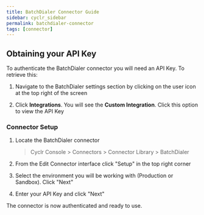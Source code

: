 ```yaml
---
title: BatchDialer Connector Guide
sidebar: cyclr_sidebar
permalink: batchdialer-connector
tags: [connector]
---
```


## Obtaining your API Key

To authenticate the BatchDialer connector you will need an API Key. To retrieve this:

1. Navigate to the BatchDialer settings section by clicking on the user icon at the top right of the screen

2. Click **Integrations**. You will see the **Custom Integration**. Click this option to view the API Key

### Connector Setup

1. Locate the BatchDialer connector

   > Cyclr Console > Connectors > Connector Library > BatchDialer

2. From the Edit Connector interface click "Setup" in the top right corner

3. Select the environment you will be working with (Production or Sandbox). Click "Next"

4. Enter your API Key and click "Next"

The connector is now authenticated and ready to use.

